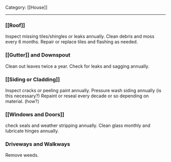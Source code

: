 Category: [[House]]
___
### [[Roof]]
Inspect missing tiles/shingles or leaks annually. 
Clean debris and moss every 6 months. 
Repair or replace tiles and flashing as needed. 
### [[Gutter]] and Downspout
Clean out leaves twice a year. 
Check for leaks and sagging annually.
### [[Siding or Cladding]]
Inspect cracks or peeling paint annually. 
Pressure wash siding annually (is this necessary?)
Repaint or reseal every decade or so depending on material. (how?)
### [[Windows and Doors]]
check seals and weather stripping annually. 
Clean glass monthly and lubricate hinges annually. 
### Driveways and Walkways
Remove weeds.

